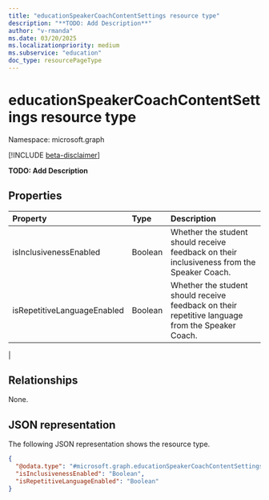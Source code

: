 ```yaml
---
title: "educationSpeakerCoachContentSettings resource type"
description: "**TODO: Add Description**"
author: "v-rmanda"
ms.date: 03/20/2025
ms.localizationpriority: medium
ms.subservice: "education"
doc_type: resourcePageType
---
```


# educationSpeakerCoachContentSettings resource type

Namespace: microsoft.graph

[!INCLUDE [beta-disclaimer](../../includes/beta-disclaimer.md)]

**TODO: Add Description**


## Properties
|Property|Type|Description|
|:---|:---|:---|
|isInclusivenessEnabled|Boolean|Whether the student should receive feedback on their inclusiveness from the Speaker Coach.|
|isRepetitiveLanguageEnabled|Boolean|Whether the student should receive feedback on their repetitive language from the Speaker Coach.
|

## Relationships
None.

## JSON representation
The following JSON representation shows the resource type.
<!-- {
  "blockType": "resource",
  "@odata.type": "microsoft.graph.educationSpeakerCoachContentSettings"
}
-->
``` json
{
  "@odata.type": "#microsoft.graph.educationSpeakerCoachContentSettings",
  "isInclusivenessEnabled": "Boolean",
  "isRepetitiveLanguageEnabled": "Boolean"
}
```

